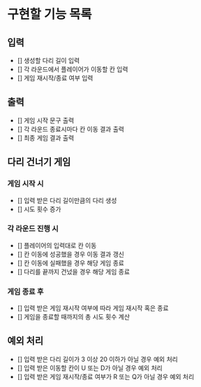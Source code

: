 # 구현할 기능 목록

## 입력
+ [] 생성할 다리 길이 입력
+ [] 각 라운드에서 플레이어가 이동할 칸 입력
+ [] 게임 재시작/종료 여부 입력


## 출력
+ [] 게임 시작 문구 출력
+ [] 각 라운드 종료시마다 칸 이동 결과 출력
+ [] 최종 게임 결과 출력


## 다리 건너기 게임

### 게임 시작 시
+ [] 입력 받은 다리 길이만큼의 다리 생성
+ [] 시도 횟수 증가

### 각 라운드 진행 시
+ [] 플레이어의 입력대로 칸 이동
+ [] 칸 이동에 성공했을 경우 이동 결과 갱신
+ [] 칸 이동에 실패했을 경우 해당 게임 종료
+ [] 다리를 끝까지 건넜을 경우 해당 게임 종료

### 게임 종료 후
+ [] 입력 받은 게임 재시작 여부에 따라 게임 재시작 혹은 종료
+ [] 게임을 종료할 때까지의 총 시도 횟수 계산


## 예외 처리
+ [] 입력 받은 다리 길이가 3 이상 20 이하가 아닐 경우 예외 처리
+ [] 입력 받은 이동할 칸이 U 또는 D가 아닐 경우 예외 처리
+ [] 입력 받은 게임 재시작/종료 여부가 R 또는 Q가 아닐 경우 예외 처리
